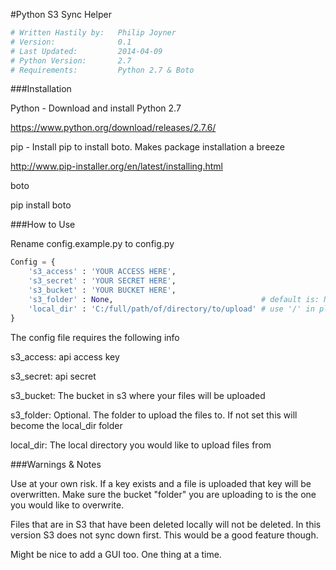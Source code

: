 #Python S3 Sync Helper

```python
# Written Hastily by:	Philip Joyner
# Version:				0.1
# Last Updated:			2014-04-09
# Python Version:		2.7
# Requirements:			Python 2.7 & Boto
```

###Installation


Python - Download and install Python 2.7

https://www.python.org/download/releases/2.7.6/


pip - Install pip to install boto. Makes package installation a breeze

http://www.pip-installer.org/en/latest/installing.html

boto

pip install boto



###How to Use



Rename config.example.py to config.py

```python
Config = {
	's3_access' : 'YOUR ACCESS HERE',
	's3_secret' : 'YOUR SECRET HERE',
	's3_bucket' : 'YOUR BUCKET HERE',
	's3_folder' : None, 								# default is: None
	'local_dir' : 'C:/full/path/of/directory/to/upload' # use '/' in place of '\'
}
```

The config file requires the following info

s3_access: api access key

s3_secret: api secret

s3_bucket: The bucket in s3 where your files will be uploaded

s3_folder: Optional. The folder to upload the files to. If not set this will become the local_dir folder

local_dir: The local directory you would like to upload files from


###Warnings & Notes


Use at your own risk. If a key exists and a file is uploaded that key will be overwritten. Make sure the bucket "folder" you are uploading to is the one you would like to overwrite.

Files that are in S3 that have been deleted locally will not be deleted. In this version S3 does not sync down first. This would be a good feature though.

Might be nice to add a GUI too. One thing at a time.